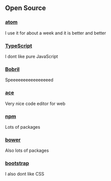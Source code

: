 ## Open Source

### [atom](https://github.com/atom/atom)
I use it for about a week and it is better and better

### [TypeScript](https://github.com/Microsoft/TypeScript)
I dont like pure JavaScript

### [Bobril](https://github.com/Bobris/Bobril)
Speeeeeeeeeeeeeeeed

### [ace](https://github.com/ajaxorg/ace)
Very nice code editor for web

### [npm](https://github.com/npm/npm)
Lots of packages

### [bower](https://github.com/bower/bower)
Also lots of packages

### [bootstrap](https://github.com/twbs/bootstrap)
I also dont like CSS
